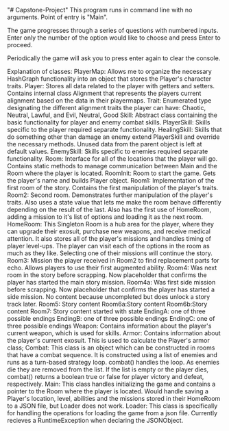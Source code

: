 "# Capstone-Project" 
This program runs in command line with no arguments. Point of entry is "Main".

The game progresses through a series of questions with numbered inputs.
Enter only the number of the option would like to choose and press Enter to proceed.

Periodically the game will ask you to press enter again to clear the console.

Explanation of classes:
PlayerMap: Allows me to organize the necessary HashGraph functionality into an object that stores the Player's character traits.
Player: Stores all data related to the player with getters and setters. Contains internal class Alignment that represents the players current alignment based on the data in their playermaps.
Trait: Enumerated type designating the different alignment traits the player can have: Chaotic, Neutral, Lawful, and Evil, Neutral, Good
Skill: Abstract class containing the basic functionality for player and enemy combat skills.
PlayerSkill: Skills specific to the player required separate functionality.
HealingSkill: Skills that do something other than damage an enemy extend PlayerSkill and override the necessary methods. Unused data from the parent object is left at default values.
EnemySkill: Skills specific to enemies required separate functionality.
Room: Interface for all of the locations that the player will go. Contains static methods to manage communication between Main and the Room where the player is located.
RoomInit: Room to start the game. Gets the player's name and builds Player object.
Room1: Implementation of the first room of the story. Contains the first manipulation of the player's traits.
Room2: Second room. Demonstrates further manipulation of the player's traits. Also uses a state value that lets me make the room behave differently depending on the result of the last.
	   Also has the first use of HomeRoom, adding a mission to it's list of options and loading it as the next room.
HomeRoom: This Singleton Room is a hub area for the player, where they can upgrade their exosuit, purchase new weapons, and receive medical attention. 
	      It also stores all of the player's missions and handles timing of player level-ups.
	      The player can visit each of the options in the room as much as they like. Selecting one of their missions will continue the story.
Room3: Mission the player received in Room2 to find replacement parts for echo. Allows players to use their first augmented ability.
Room4: Was next room in the story before scrapping. Now placeholder that confirms the player has started the main story mission.
Room4a: Was first side mission before scrapping. Now placeholder that confirms the player has started a side mission. No content because uncompleted but does unlock a story track later.
Room5: Story content
Room6a:Story content
Room6b:Story content
Room7: Story content started with state
EndingA: one of three possible endings
EndingB: one of three possible endings
EndingC: one of three possible endings
Weapon: Contains information about the player's current weapon, which is used for skills.
Armor:  Contains information about the player's current exosuit. This is used to calculate the Player's armor class;
Combat: This class is an object which can be constructed in rooms that have a combat sequence. It is constructed using a list of enemies and runs as a turn-based strategy loop.
		combat() handles the loop.
		As enemies die they are removed from the list. If the list is empty or the player dies, combat() returns a boolean true or false for player victory and defeat, respectively.
Main: This class handles initializing the game and contains a pointer to the Room where the player is located.
	  Would handle saving a Player's location, level, abilities and the missions stored in their HomeRoom to a JSON file, but Loader does not work.
Loader: This class is specifically for handling the operations for loading the game from a json file. Currently recieves a RuntimeException when declaring the JSONObject.
